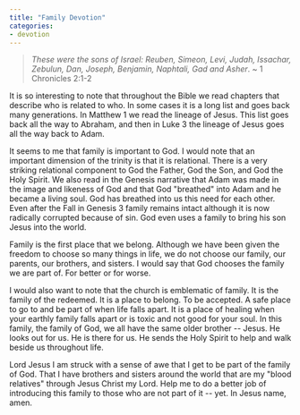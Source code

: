 ```yaml
---
title: "Family Devotion"
categories:
- devotion
---
```


> *These were the sons of Israel: Reuben, Simeon, Levi, Judah, Issachar, Zebulun, Dan, Joseph, Benjamin, Naphtali, Gad and Asher*. ~ 1 Chronicles 2:1-2

It is so interesting to note that throughout the Bible we read chapters that describe who is related to who. In some cases it is a long list and goes back many generations. In Matthew 1 we read the lineage of Jesus. This list goes back all the way to Abraham, and then in Luke 3 the lineage of Jesus goes all the way back to Adam.

It seems to me that family is important to God. I would note that an important dimension of the trinity is that it is relational. There is a very striking relational component to God the Father, God the Son, and God the Holy Spirit. We also read in the Genesis narrative that Adam was made in the image and likeness of God and that God "breathed" into Adam and he became a living soul. God has breathed into us this need for each other. Even after the Fall in Genesis 3 family remains intact although it is now radically corrupted because of sin. God even uses a family to bring his son Jesus into the world.

Family is the first place that we belong. Although we have been given the freedom to choose so many things in life, we do not choose our family, our parents, our brothers, and sisters. I would say that God chooses the family we are part of. For better or for worse.

I would also want to note that the church is emblematic of family. It is the family of the redeemed. It is a place to belong. To be accepted. A safe place to go to and be part of when life falls apart. It is a place of healing when your earthly family falls apart or is toxic and not good for your soul. In this family, the family of God, we all have the same older brother -- Jesus. He looks out for us. He is there for us. He sends the Holy Spirit to help and walk beside us throughout life.

Lord Jesus I am struck with a sense of awe that I get to be part of the family of God. That I have brothers and sisters around the world that are my "blood relatives" through Jesus Christ my Lord. Help me to do a better job of introducing this family to those who are not part of it -- yet. In Jesus name, amen.

 